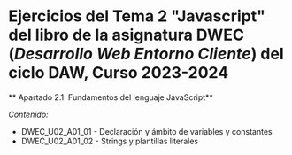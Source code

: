 # Ejercicios del Tema 2 "Javascript" del libro de la asignatura **DWEC** (*Desarrollo Web Entorno Cliente*) del ciclo DAW, Curso 2023-2024
** Apartado 2.1: Fundamentos del lenguaje JavaScript**

*Contenido:*

- DWEC_U02_A01_01 - Declaración y ámbito de variables y constantes
- DWEC_U02_A01_02 - Strings y plantillas literales